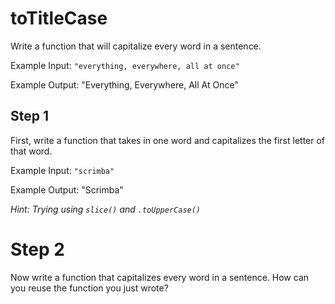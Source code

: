 # toTitleCase

Write a function that will capitalize every word in a sentence.  

Example Input: `"everything, everywhere, all at once"`

Example Output: "Everything, Everywhere, All At Once"

## Step 1

First, write a function that takes in one word and 
capitalizes the first letter of that word.

Example Input: `"scrimba"`

Example Output: "Scrimba"

*Hint: Trying using `slice()` and `.toUpperCase()`*

# Step 2

Now write a function that capitalizes every word in a sentence. 
How can you reuse the function you just wrote?